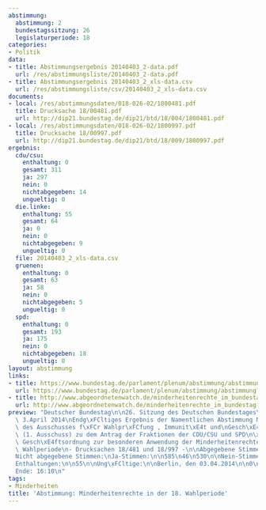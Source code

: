```yaml
---
abstimmung:
  abstimmung: 2
  bundestagssitzung: 26
  legislaturperiode: 18
categories:
- Politik
data:
- title: Abstimmungsergebnis 20140403_2-data.pdf
  url: /res/abstimmungsliste/20140403_2-data.pdf
- title: Abstimmungsergebnis 20140403_2_xls-data.csv
  url: /res/abstimmungsliste/csv/20140403_2_xls-data.csv
documents:
- local: /res/abstimmungsdaten/018-026-02/1800481.pdf
  title: Drucksache 18/00481.pdf
  url: http://dip21.bundestag.de/dip21/btd/18/004/1800481.pdf
- local: /res/abstimmungsdaten/018-026-02/1800997.pdf
  title: Drucksache 18/00997.pdf
  url: http://dip21.bundestag.de/dip21/btd/18/009/1800997.pdf
ergebnis:
  cdu/csu:
    enthaltung: 0
    gesamt: 311
    ja: 297
    nein: 0
    nichtabgegeben: 14
    ungueltig: 0
  die.linke:
    enthaltung: 55
    gesamt: 64
    ja: 0
    nein: 0
    nichtabgegeben: 9
    ungueltig: 0
  file: 20140403_2_xls-data.csv
  gruenen:
    enthaltung: 0
    gesamt: 63
    ja: 58
    nein: 0
    nichtabgegeben: 5
    ungueltig: 0
  spd:
    enthaltung: 0
    gesamt: 193
    ja: 175
    nein: 0
    nichtabgegeben: 18
    ungueltig: 0
layout: abstimmung
links:
- title: https://www.bundestag.de/parlament/plenum/abstimmung/abstimmung?id=258
  url: https://www.bundestag.de/parlament/plenum/abstimmung/abstimmung?id=258
- title: http://www.abgeordnetenwatch.de/minderheitenrechte_im_bundestag-1105-592.html
  url: http://www.abgeordnetenwatch.de/minderheitenrechte_im_bundestag-1105-592.html
preview: "Deutscher Bundestag\n\n26. Sitzung des Deutschen Bundestages\nam Donnerstag,\
  \ 3.April 2014\nEndg\xFCltiges Ergebnis der Namentlichen Abstimmung Nr. 2\n\nBeschlussempfehlung\
  \ des Ausschusses f\xFCr Wahlpr\xFCfung , Immunit\xE4t und\nGesch\xE4ftsordnung\
  \ (1. Ausschuss) zu dem Antrag der Fraktionen der CDU/CSU und SPD\n\xC4nderung der\
  \ Gesch\xE4ftsordnung zur besonderen Anwendung der Minderheitenrechte in\nder 18.\
  \ Wahlperiode\n- Drucksachen 18/481 und 18/997 -\n\nAbgegebene Stimmen insgesamt:\n\
  Nicht abgegebene Stimmen:\nJa-Stimmen:\n\n585\n46\n530\n\nNein-Stimmen:\n\n0\n\n\
  Enthaltungen:\n\n55\n\nUng\xFCltige:\n\nBerlin, den 03.04.2014\n\n0\n\nBeginn: 16:07\n\
  Ende: 16:10\n"
tags:
- Minderheiten
title: 'Abstimmung: Minderheitenrechte in der 18. Wahlperiode'
---
```

